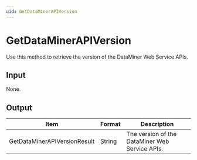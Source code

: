 ```yaml
---
uid: GetDataMinerAPIVersion
---
```


# GetDataMinerAPIVersion

Use this method to retrieve the version of the DataMiner Web Service APIs.

## Input

None.

## Output

| Item                         | Format | Description                                    |
|------------------------------|--------|------------------------------------------------|
| GetDataMinerAPIVersionResult | String | The version of the DataMiner Web Service APIs. |
